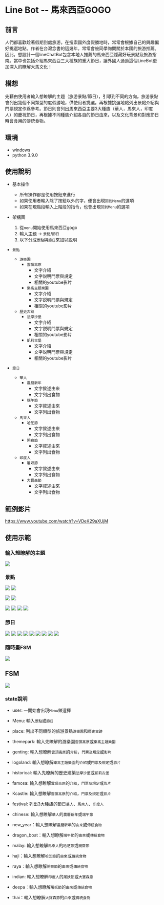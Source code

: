# Line Bot -- 馬來西亞GOGO

## 前言
人們都喜歡趁著假期到處旅游。在搜索國外度假勝地時，常常會根據自己的興趣偏好挑選地點。作者在台灣念書的這幾年，常常會被同學詢問關於本國的旅游推薦。因此，想設計一個lineChatBot包含本地人推薦的馬來西亞隱藏好玩景點及旅游指南。當中也包括介紹馬來西亞三大種族的重大節日，讓外國人通過這個LineBot更加深入的瞭解大馬文化！

## 構想
先藉由使用者輸入想瞭解的主題（旅游景點/節日），引導到不同的方向。旅游景點會列出幾個不同類型的度假勝地，供使用者挑選。再根據挑選地點列出景點介紹與門票規定作爲參考。節日則會列出馬來西亞主要3大種族（華人，馬來人，印度人）的慶祝節日，再根據不同種族介紹各自的節日由來，以及文化背景和對應節日時會食用的傳統食物。

## 環境
- windows
- python 3.9.0

## 使用說明
- 基本操作
    - 所有操作都是使用按鈕來進行
    - 如果使用者輸入除了按鈕以外的字，便會出現`回到Menu`的選項
    - 如果在現階段輸入上階段的指令，也會出現`回到Menu`的選項

- 架構圖
    1. 從`menu`開始使用馬來西亞gogo
    2. 輸入主題 -> `景點`/`節日`
    3. 以下分成`景點`與`節日`來加以説明
    
- `景點` 
    - `游樂園`
        - `雲頂高原`
            - 文字介紹
            - 文字説明門票與規定
            - 相關的youtube影片
        - `樂高主題樂園`
			- 文字介紹
            - 文字説明門票與規定
            - 相關的youtube影片
    - `歷史古跡`
        - `法摩沙堡`
            - 文字介紹
            - 文字説明門票與規定
            - 相關的youtube影片
        - `凱莉古堡`
			- 文字介紹
            - 文字説明門票與規定
            - 相關的youtube影片
- `節日`
    - `華人`
        - `農曆新年`
            - 文字敘述由來
            - 文字列出食物
        - `端午節`
            - 文字敘述由來
            - 文字列出食物
    - `馬來人`
        - `哈芝節`
            - 文字敘述由來
            - 文字列出食物
        - `開齋節`
            - 文字敘述由來
            - 文字列出食物
	- `印度人`
        - `屠妖節`
            - 文字敘述由來
            - 文字列出食物
        - `大寶森節`
            - 文字敘述由來
            - 文字列出食物
## 範例影片
https://www.youtube.com/watch?v=VDeK29aXUjM
## 使用示範
### 輸入想瞭解的主題
![](https://i.imgur.com/xUmwzpwl.jpg)

### 景點
![](https://i.imgur.com/yLMcWnDl.jpg)
![](https://i.imgur.com/TiGHG3rl.jpg)

![](https://i.imgur.com/isLe3Dbl.jpg)
![](https://i.imgur.com/J764XBOl.jpg)

![](https://i.imgur.com/c0U6DThl.jpg)
![](https://i.imgur.com/2CChUfbl.jpg)
![](https://i.imgur.com/YcObw3Wl.jpg)
![](https://i.imgur.com/wkty8nql.jpg)
### 節日
![](https://i.imgur.com/2dUbkyol.jpg)
![](https://i.imgur.com/Cy23nBcl.jpg)
![](https://i.imgur.com/SDAlEStl.jpg)
![](https://i.imgur.com/zUpNVGUl.jpg)
![](https://i.imgur.com/MIv8dgRl.jpg)
![](https://i.imgur.com/jpnyTR8l.jpg)
![](https://i.imgur.com/uVuqb8tl.jpg)
![](https://imgur.com/JAurchnl.jpg)
![](https://i.imgur.com/KqdNTRZl.jpg)


### 隨時畫FSM
![](https://i.imgur.com/zP486SZ.png)


## FSM
![](https://i.imgur.com/zP486SZ.png)
### state說明
- user: 一開始會出現`Menu`做選擇
- Menu: 輸入`景點`或`節日`
- place: 列出不同類型的旅游景點`游樂園`和`歷史古跡`
- themepark: 輸入先瞭解的游樂園`雲頂高原`或`樂高主題樂園`
- genting: 輸入想瞭解`雲頂高原`的`介紹`，`門票及規定`或`影片`
- logoland: 輸入想瞭解`樂高主題樂園`的`介紹`或`門票及規定`或`影片`
- historical: 輸入先瞭解的歷史建築`法摩沙堡`或`凱莉古堡`
- famosa: 輸入想瞭解`雲頂高原`的`介紹`，`門票及規定`或`影片`
- Kcastle: 輸入想瞭解`雲頂高原`的`介紹`，`門票及規定`或`影片`

- festival: 列出3大種族的節日`華人`、`馬來人`、`印度人`
- chinese: 輸入想瞭解`華人`的`農曆新年`或`端午節`
- new_year：輸入想瞭解`農曆新年`的`由來`或`傳統食物`
- dragon_boat：輸入想瞭解`端午節`的`由來`或`傳統食物`
- malay: 輸入想瞭解`馬來人`的`哈芝節`或`開齋節`
- haji：輸入想瞭解`哈芝節`的`由來`或`傳統食物`
- raya：輸入想瞭解`開齋節`的`由來`或`傳統食物`
- indian: 輸入想瞭解`印度人`的`屠妖節`或`大寶森節`
- deepa：輸入想瞭解`屠妖節`的`由來`或`傳統食物`
- thai：輸入想瞭解`大寶森節`的`由來`或`傳統食物`
